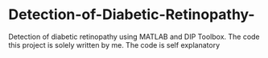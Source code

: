 # Detection-of-Diabetic-Retinopathy-
Detection of diabetic retinopathy using MATLAB and DIP Toolbox.
The code this project is solely written by me. The code is self explanatory
